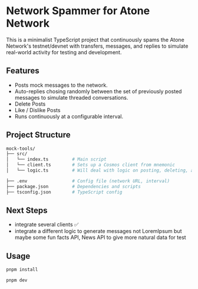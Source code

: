 # Network Spammer for Atone Network

This is a minimalist TypeScript project that continuously spams the Atone Network's testnet/devnet with transfers, messages, and replies to simulate real-world activity for testing and development.

## Features

- Posts mock messages to the network.
- Auto-replies chosing randomly between the set of previously posted messages to simulate threaded conversations.
- Delete Posts
- Like / Dislike Posts
- Runs continuously at a configurable interval.

## Project Structure

```bash
mock-tools/
├── src/
│   └── index.ts         # Main script
│   └── client.ts        # Sets up a Cosmos client from mnemonic
│   └── logic.ts         # Will deal with logic on posting, deleting, and replying

├── .env                 # Config file (network URL, interval)
├── package.json         # Dependencies and scripts
├── tsconfig.json        # TypeScript config
```

## Next Steps

- integrate several clients ✅
- integrate a different logic to generate messages not LoremIpsum but maybe some fun facts API, News API to give more natural data for test

## Usage

```bash
pnpm install
```

```bash
pnpm dev
```

